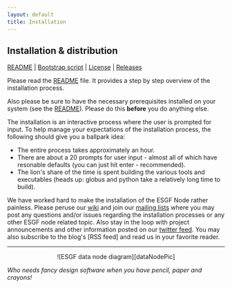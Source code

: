 ```yaml
---
layout: default
title: Installation
---
```


## Installation & distribution
[README] | [Bootstrap script][bootstrap] | [License] | [Releases]

Please read the [README] file. It provides a step by step overview of the
installation process.

Also please be sure to have the necessary prerequisites installed on your
system (see the [README]). Please do this **before** you do anything else.

The installation is an interactive process where the user is prompted for input.
To help manage your expectations of the installation process, the following
should give you a ballpark idea:

* The entire process takes approximately an hour.
* There are about a 20 prompts for user input - almost all of which have
resonable defaults (you can just hit enter - recommended).
* The lion's share of the time is spent building the various tools and
executables (heads up: globus and python take a relatively long time to build).

We have worked hard to make the installation of the ESGF Node rather painless.
Please peruse our [wiki] and join our [mailing lists][mailinglist] where you may
post any questions and/or issues regarding the installation processes or any
other ESGF node related topic.  Also stay in the loop with project announcements
and other information posted on our [twitter feed][twitter]. You may also subscribe to the blog's
[RSS feed] and read us in your favorite reader.

---
<center>
![ESGF data node diagram][dataNodePic]
</center>

*Who needs fancy design software when you have pencil, paper and crayons!*

[readme]:        https://github.com/ESGF/esgf-installer/blob/master/README
[bootstrap]:     https://github.com/ESGF/esgf-installer/blob/master/esg-bootstrap
[license]:       https://github.com/ESGF/esgf-installer/blob/master/LICENSE
[mailinglist]:   mailing-list.html
[wiki]:          http://github.com/ESGF/esgf-installer/wiki
[twitter]:       http://twitter.com/ESGForg
[rss]:           http://esgf.org/blog/?feed=rss2
[releases]:      https://github.com/ESGF/esgf-installer/releases

[dataNodePic]:   media/images/Lolas_DataNode_med.jpg


